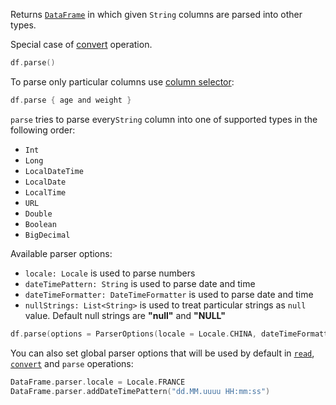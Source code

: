 [//]: # (title: parse)
<!---IMPORT org.jetbrains.kotlinx.dataframe.samples.api.Modify-->

Returns [`DataFrame`](DataFrame.md) in which given `String` columns are parsed into other types.

Special case of [convert](convert.md) operation.

<!---FUN parseAll-->

```kotlin
df.parse()
```

<dataFrame src="org.jetbrains.kotlinx.dataframe.samples.api.Modify.parseAll.html"/>
<!---END-->

To parse only particular columns use [column selector](ColumnSelectors.md):

<!---FUN parseSome-->

```kotlin
df.parse { age and weight }
```

<dataFrame src="org.jetbrains.kotlinx.dataframe.samples.api.Modify.parseSome.html"/>
<!---END-->

`parse` tries to parse every`String` column into one of supported types in the following order:
* `Int`
* `Long`
* `LocalDateTime`
* `LocalDate`
* `LocalTime`
* `URL`
* `Double`
* `Boolean`
* `BigDecimal`

Available parser options:
* `locale: Locale` is used to parse numbers
* `dateTimePattern: String` is used to parse date and time
* `dateTimeFormatter: DateTimeFormatter` is used to parse date and time
* `nullStrings: List<String>` is used to treat particular strings as `null` value. Default null strings are **"null"** and **"NULL"**

<!---FUN parseWithOptions-->

```kotlin
df.parse(options = ParserOptions(locale = Locale.CHINA, dateTimeFormatter = DateTimeFormatter.ISO_WEEK_DATE))
```

<dataFrame src="org.jetbrains.kotlinx.dataframe.samples.api.Modify.parseWithOptions.html"/>
<!---END-->

You can also set global parser options that will be used by default in [`read`](read.md), [`convert`](convert.md) and `parse` operations:

<!---FUN globalParserOptions-->

```kotlin
DataFrame.parser.locale = Locale.FRANCE
DataFrame.parser.addDateTimePattern("dd.MM.uuuu HH:mm:ss")
```

<dataFrame src="org.jetbrains.kotlinx.dataframe.samples.api.Modify.globalParserOptions.html"/>
<!---END-->
